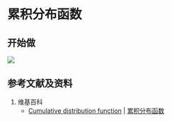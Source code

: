# 累积分布函数

## 
## 

## 开始做

![](/images/概率/连续型随机变量/累积分布函数/1a.jpg)

## 参考文献及资料

1. 维基百科
	- [Cumulative distribution function](https://en.wikipedia.org/wiki/Cumulative_distribution_function) | [累积分布函数](https://en.wikipedia.org/wiki/累积分布函数) 

